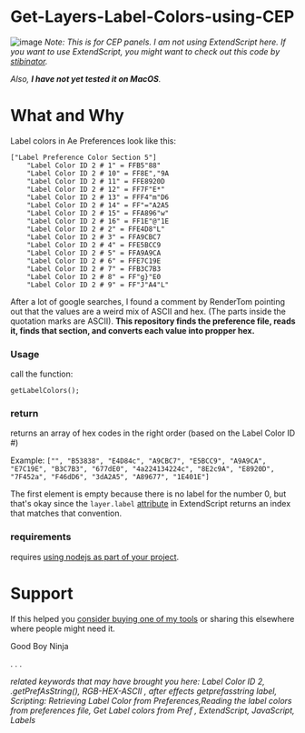 # Get-Layers-Label-Colors-using-CEP
![image](https://user-images.githubusercontent.com/66829812/164243124-6041a70e-b3a2-4bd2-a5e4-af8fd479a01e.png)
_Note: This is for CEP panels. I am not using ExtendScript here.
If you want to use ExtendScript, you might want to check out this code by [stibinator](https://github.com/stibinator/AEScripts/blob/master/ScriptUI%20Panels/simplify%20duik%20icons.jsx#L283)._

_Also, **I have not yet tested it on MacOS**._

# What and Why
Label colors in Ae Preferences look like this:
```
["Label Preference Color Section 5"]
	"Label Color ID 2 # 1" = FFB5"88"
	"Label Color ID 2 # 10" = FF8E","9A
	"Label Color ID 2 # 11" = FFE8920D
	"Label Color ID 2 # 12" = FF7F"E*"
	"Label Color ID 2 # 13" = FFF4"m"D6
	"Label Color ID 2 # 14" = FF"="A2A5
	"Label Color ID 2 # 15" = FFA896"w"
	"Label Color ID 2 # 16" = FF1E"@"1E
	"Label Color ID 2 # 2" = FFE4D8"L"
	"Label Color ID 2 # 3" = FFA9CBC7
	"Label Color ID 2 # 4" = FFE5BCC9
	"Label Color ID 2 # 5" = FFA9A9CA
	"Label Color ID 2 # 6" = FFE7C19E
	"Label Color ID 2 # 7" = FFB3C7B3
	"Label Color ID 2 # 8" = FF"g}"E0
	"Label Color ID 2 # 9" = FF"J"A4"L"
```

After a lot of google searches, I found a comment by RenderTom pointing out that the values are a weird mix of ASCII and hex. (The parts inside the quotation marks are ASCII). **This repository finds the preference file, reads it, finds that section, and converts each value into propper hex.**

### Usage
call the function:
```
getLabelColors(); 
```

### return
returns an array of hex codes in the right order (based on the Label Color ID #)

Example: `["", "B53838", "E4D84c", "A9CBC7", "E5BCC9", "A9A9CA", "E7C19E", "B3C7B3", "677dE0", "4a224134224c", "8E2c9A", "E8920D", "7F452a", "F46dD6", "3dA2A5", "A89677", "1E401E"]`

The first element is empty because there is no label for the number 0, but that's okay since the `layer.label` [attribute](https://ae-scripting.docsforadobe.dev/layers/layer.html#layer-label) in ExtendScript returns an index that matches that convention.

### requirements
requires  [using nodejs as part of your project](https://www.davidebarranca.com/2015/12/html-panel-tips-19-cc2015-1-cep6-1-node-js-fixes/).



# Support
If this helped you [consider buying one of my tools](https://www.goodboy.ninja/) or sharing this elsewhere where people might need it.

Good Boy Ninja


.
.
.

_related keywords that may have brought you here:
Label Color ID 2,  .getPrefAsString(), RGB-HEX-ASCII , after effects getprefasstring label, Scripting: Retrieving Label Color from Preferences,Reading the label colors from preferences file, Get Label colors from Pref , ExtendScript, JavaScript, Labels_

